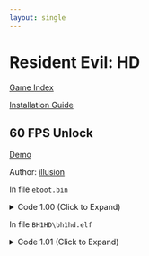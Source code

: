 ```yaml
---
layout: single
---
```


# Resident Evil: HD

[Game Index](/patch/#ps4)

[Installation Guide](/install-instructions/)

## 60 FPS Unlock

[Demo](https://youtu.be/MSVD1Gmm4P8)

Author: [illusion](https://twitter.com/illusion0002)

In file `eboot.bin`

<details>
<summary>Code 1.00 (Click to Expand)</summary>

{% highlight yml %}
- game: "Resident Evil: HD"
  app_ver: "01.00"
  patch_ver: "1.0"
  name: "60 FPS Unlock"
  author: "illusion"
  note:
  arch: generic_orbis
  enabled: False # Todo: move this to a separate file
  patch_list:
        - [ bytes, 0xB894B, "00 00 70 42 00 00 70 42" ]
# this is a note for other patch devs
# first bit is game tick
# second bit is target fps
# cc implemented game speed/frametime calc based on tickrate (absolute hacks :p) for win32 ver
# code path still exist which is why this is possible
{% endhighlight %}

</details>

In file `BH1HD\bh1hd.elf`

<details>
<summary>Code 1.01 (Click to Expand)</summary>

{% highlight yml %}
- game: "Resident Evil: HD"
  app_ver: "01.01"
  patch_ver: "1.0"
  name: "60 FPS Unlock"
  author: "illusion"
  note: "As part of Resident Evil Origins Collection."
  arch: generic_orbis
  enabled: False # Todo: move this to a separate file
  patch_list:
        - [ bytes, 0xB9B1B, "00 00 70 42 00 00 70 42" ]
# disc ver has notes
{% endhighlight %}

</details>
